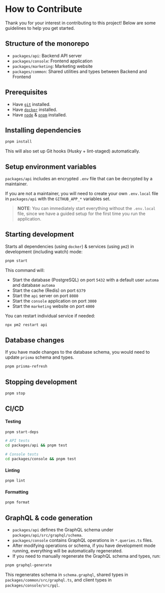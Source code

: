 # How to Contribute

Thank you for your interest in contributing to this project! Below are some guidelines to help you get started.

## Structure of the monorepo

- `packages/api`: Backend API server
- `packages/console`: Frontend application
- `packages/marketing`: Marketing website
- `packages/common`: Shared utilities and types between Backend and Frontend

## Prerequisites

- Have [`git`](https://git-scm.com/) installed.
- Have [`docker`](https://docker.com/) installed.
- Have [`node`](https://nodejs.org/) & [`pnpm`](https://pnpm.io/) installed.

## Installing dependencies

```sh
pnpm install
```

This will also set up Git hooks (Husky + lint-staged) automatically.

## Setup environment variables

`packages/api` includes an encrypted `.env` file that can be decrypted by a maintainer.

If you are not a maintainer, you will need to create your own `.env.local` file in `packages/api` with the `GITHUB_APP_*` variables set.

> **NOTE**: You can immediately start everything without the `.env.local` file, since we have a guided setup for the first time you run the application.

## Starting development

Starts all dependencies (using `docker`) & services (using `pm2`) in development (including watch) mode:

```sh
pnpm start
```

This command will:

- Start the database (PostgreSQL) on port `5432` with a default user `automa` and database `automa`
- Start the cache (Redis) on port `6379`
- Start the `api` server on port `8080`
- Start the `console` application on port `3000`
- Start the `marketing` website on port `4000`

You can restart individual service if needed:

```sh
npx pm2 restart api
```

## Database changes

If you have made changes to the database schema, you would need to update `prisma` schema and types.

```sh
pnpm prisma-refresh
```

## Stopping development

```sh
pnpm stop
```

## CI/CD

#### Testing

```sh
pnpm start-deps

# API tests
cd packages/api && pnpm test

# Console tests
cd packages/console && pnpm test
```

#### Linting

```sh
pnpm lint
```

#### Formatting

```sh
pnpm format
```

## GraphQL & code generation

- `packages/api` defines the GraphQL schema under `packages/api/src/graphql/schema`.
- `packages/console` contains GraphQL operations in `*.queries.ts` files.
- After modifying operations or schema, if you have development mode running, everything will be automatically regenerated.
- If you need to manually regenerate the GraphQL schema and types, run:

```sh
pnpm graphql-generate
```

This regenerates schema in `schema.graphql`, shared types in `packages/common/src/graphql.ts`, and client types in `packages/console/src/gql`.
